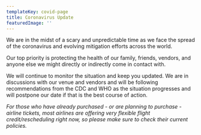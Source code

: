 ```yaml
---
templateKey: covid-page
title: Coronavirus Update
featuredImage: ''
---
```

We are in the midst of a scary and unpredictable time as we face the spread of the coronavirus and evolving mitigation efforts across the world.

Our top priority is protecting the health of our family, friends, vendors, and anyone else we might directly or indirectly come in contact with.

We will continue to monitor the situation and keep you updated. We are in discussions with our venue and vendors and will be following recommendations from the CDC and WHO as the situation progresses and will postpone our date if that is the best course of action.



*For those who have already purchased - or are planning to purchase - airline tickets, most airlines are offering very flexible flight credit/rescheduling right now, so please make sure to check their current policies.*
